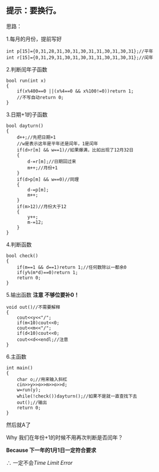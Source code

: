 ## 提示：要换行。
思路：

1.每月的月份，提前写好
```
int p[15]={0,31,28,31,30,31,30,31,31,30,31,30,31};//平年
int r[15]={0,31,29,31,30,31,30,31,31,30,31,30,31};//闰年
```
2.判断闰年子函数
```
bool run(int x)
{
    if(x%400==0 ||(x%4==0 && x%100!=0))return 1;
    //不写自动return 0;
}
```
3.日期+1的子函数
```
bool dayturn()
{
    d++;//先把日期+1
    //w是表示这年是平年还是闰年，1是闰年
    if(d>r[m] && w==1)//如果爆满，比如出现了12月32日
    {
        d-=r[m];//日期回过来
        m++;//月份+1
    }
    if(d>p[m] && w==0)//同理 
    {
        d-=p[m];
        m++;
    }
    if(m>12)//月份大于12
    {
        y++;
        m-=12;
    }
}
```
4.判断函数
```
bool check()
{
    if(m==1 && d==1)return 1;//任何数除以一都余0
    if(y%(m*d)==0)return 1;
    return 0;
}
```
5.输出函数 **注意 不够位要补0！**
```
void out()//不需要解释
{
	cout<<y<<"/";
	if(m<10)cout<<0;
	cout<<m<<"/";
	if(d<10)cout<<0;
	cout<<d<<endl;//注意
}
```
6.主函数
```
int main()
{
    char o;//用来输入斜杠
    cin>>y>>o>>m>>o>>d;
    w=run(y);
    while(!check())dayturn();//如果不是就一直查找下去
    out();//输出
    return 0;
}
```
然后就A了

Why 我们在年份+1的时候不用再次判断是否闰年？

**Because 下一年的1月1日一定符合要求**

∴ 一定不会$Time$  $Limit$  $Error$